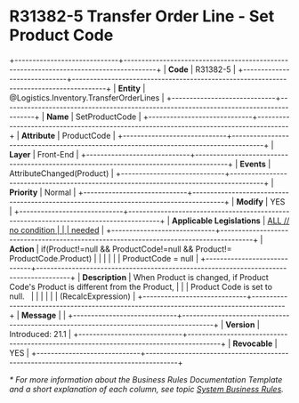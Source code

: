 ﻿---
erp.type: front-end-business-rule
erp.entity: Logistics.Inventory.TransferOrderLines
---

# R31382-5 Transfer Order Line - Set Product Code
+-----------------------------+---------------------------------------------------------------------------------------+
| **Code**                    | R31382-5                                                                              |
+-----------------------------+---------------------------------------------------------------------------------------+
| **Entity**                  | @Logistics.Inventory.TransferOrderLines                                                                     |
+-----------------------------+---------------------------------------------------------------------------------------+
| **Name**                    | SetProductCode                                                                        |
+-----------------------------+---------------------------------------------------------------------------------------+
| **Attribute**               | ProductCode                                                                           |
+-----------------------------+---------------------------------------------------------------------------------------+
| **Layer**                   | Front-End                                                                             |
+-----------------------------+---------------------------------------------------------------------------------------+
| **Events**                  | AttributeChanged(Product)                                                             |
+-----------------------------+---------------------------------------------------------------------------------------+
| **Priority**                | Normal                                                                                |
+-----------------------------+---------------------------------------------------------------------------------------+
| **Modify**                  | YES                                                                                   |
+-----------------------------+---------------------------------------------------------------------------------------+
| **Applicable Legislations** | [ALL // no condition                                                                  |
|                             | needed](https://confluence.erp.net/display/techdoc/Country+Specific+Functionality)    |
+-----------------------------+---------------------------------------------------------------------------------------+
| **Action**                  | if(Product!=null && ProductCode!=null && Product!= ProductCode.Product)               |
|                             |                                                                                       |
|                             | ProductCode = null                                                                    |
+-----------------------------+---------------------------------------------------------------------------------------+
| **Description**             | When Product is changed, if Product Code\'s Product is different from the Product,    |
|                             | Product Code is set to null.                                                          |
|                             |                                                                                       |
|                             | (RecalcExpression)                                                                    |
+-----------------------------+---------------------------------------------------------------------------------------+
| **Message**                 |                                                                                       |
+-----------------------------+---------------------------------------------------------------------------------------+
| **Version**                 | Introduced: 21.1                                                                      |
+-----------------------------+---------------------------------------------------------------------------------------+
| **Revocable**               | YES                                                                                   |
+-----------------------------+---------------------------------------------------------------------------------------+

*\* For more information about the Business Rules Documentation Template and a short explanation of each column, see
topic [System Business Rules](../templates/template-description-system-business-rules.md).*

  

  
